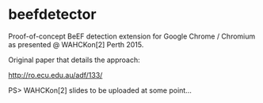# beefdetector

Proof-of-concept BeEF detection extension for Google Chrome / Chromium as presented @ WAHCKon[2] Perth 2015.

Original paper that details the approach:

http://ro.ecu.edu.au/adf/133/

PS> WAHCKon[2] slides to be uploaded at some point...
